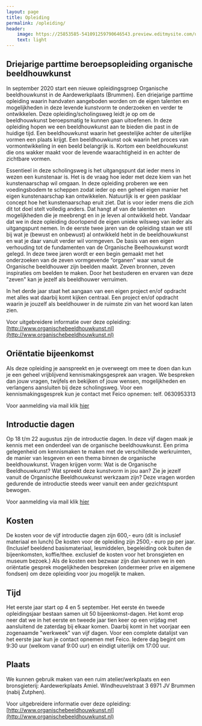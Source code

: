 ```yaml
---
layout: page
title: Opleiding
permalink: /opleiding/
header:
    image: https://25853585-541091259790646543.preview.editmysite.com/uploads/2/5/8/5/25853585/opleiding-6_orig.jpg
    text: light
---
```

## Driejarige parttime beroepsopleiding organische beeldhouwkunst

In september 2020 start een nieuwe opleidingsgroep Organische beeldhouwkunst in de Aardewerkplaats (Brummen). Een driejarige parttime opleiding waarin handvaten aangeboden worden om de eigen talenten en mogelijkheden in deze levende kunstvorm te onderzoeken en verder te ontwikkelen. Deze opleiding/scholingsweg leidt je op om de beeldhouwkunst beroepsmatig te kunnen gaan uitoefenen.
In deze opleiding hopen we een beeldhouwkunst aan te bieden die past in de huidige tijd. Een beeldhouwkunst waarin het geestelijke achter de uiterlijke vormen een plaats krijgt. Een beeldhouwkunst ook waarin het proces van vormontwikkeling in een beeld belangrijk is. Kortom een beeldhouwkunst die ons wakker maakt voor de levende waarachtigheid in en achter de zichtbare vormen.

Essentieel in deze scholingsweg is het uitgangspunt dat ieder mens in wezen een kunstenaar is. Het is de vraag hoe ieder met deze kiem van het kunstenaarschap wil omgaan. In deze opleiding proberen we een voedingsbodem te scheppen zodat ieder op een geheel eigen manier het eigen kunstenaarschap kan ontwikkelen.
Natuurlijk is er geen pasklaar concept hoe het kunstenaarschap eruit ziet. Dat is voor ieder mens die zich dit tot doel stelt volledig anders. Dat hangt af van de talenten en mogelijkheden die je meebrengt en in je leven al ontwikkeld hebt. Vandaar dat we in deze opleiding doorlopend de eigen unieke wilsweg van ieder als uitgangspunt nemen. In de eerste twee jaren van de opleiding staan we stil bij wat je (bewust en onbewust) al ontwikkeld hebt in de beeldhouwkunst en wat je daar vanuit verder wil vormgeven. De basis van een eigen verhouding tot de fundamenten van de Organische Beelhouwkunst wordt gelegd. In deze twee jaren wordt er een begin gemaakt met het onderzoeken van de zeven vormgevende “organen” waar vanuit de Organische beeldhouwer zijn beelden maakt. Zeven bronnen, zeven inspiraties om beelden te  maken. Door het bestuderen en ervaren van deze "zeven" kan je jezelf als beeldhouwer verruimen.

In het derde jaar staat het aangaan van een eigen project en/of opdracht met alles wat daarbij komt kijken centraal. Een project en/of opdracht waarin je jouzelf als beeldhouwer in de ruimste zin van het woord kan laten zien.

Voor uitgebreidere informatie over deze opleiding: [http://www.organischebeeldhouwkunst.nl](http://www.organischebeeldhouwkunst.nl)

## Oriëntatie bijeenkomst

Als deze opleiding je aanspreekt en je overweegt om mee te doen dan kun je een geheel vrijblijvend kennismakingsgesprek aan vragen. We bespreken dan jouw vragen, twijfels en bekijken of jouw wensen, mogelijkheden en verlangens aansluiten bij deze scholingsweg.
Voor een kennismakingsgesprek kun je contact met Feico opnemen: telf. 0630953313

Voor aanmelding via mail klik [hier](contact.md)


## Introductie dagen

Op 18 t/m 22 augustus  zijn de introductie dagen. In deze vijf dagen maak je kennis met een onderdeel van de organische beeldhouwkunst. Een prima gelegenheid om kennismaken te maken met de verschillende werkruimten, de manier van lesgeven en een thema binnen de organische beeldhouwkunst. Vragen krijgen vorm: Wat is de Organische Beeldhouwkunst? Wat spreekt deze kunstvorm in jou aan? Zie je jezelf vanuit de Organische Beeldhouwkunst werkzaam zijn?
Deze vragen worden gedurende de introductie steeds weer vanuit een ander gezichtspunt bewogen.

Voor aanmelding via mail klik [hier](contact.md)


## Kosten

De kosten voor de vijf introductie dagen zijn 600,- euro  (dit is inclusief materiaal en lunch)
De kosten voor de opleiding zijn 2500,- euro pp per jaar. (Inclusief beeldend basismateriaal, lesmiddelen, begeleiding ook buiten de bijeenkomsten, koffie/thee. exclusief de kosten voor het bronsgieten en museum bezoek.)
Als de kosten een bezwaar zijn dan kunnen we in een oriëntatie gesprek mogelijkheden bespreken (ondermeer prive en algemene fondsen) om deze opleiding voor jou mogelijk te maken.

## Tijd

Het eerste jaar start op 4 en 5 september.
Het eerste én tweede opleidingsjaar bestaan samen uit 50 bijeenkomst-dagen. Het komt erop neer dat we in het eerste en tweede jaar tien keer op een vrijdag met aansluitend de zaterdag bij elkaar komen. Daarbij komt in het voorjaar een zogenaamde "werkweek" van vijf dagen.
Voor een complete datalijst van het eerste jaar kun je contact opnemen met Feico.
Iedere dag begint om 9:30 uur (welkom vanaf 9:00 uur) en eindigt uiterlijk om 17:00 uur.

## Plaats

We kunnen gebruik maken van een ruim atelier/werkplaats  en een bronsgieterij:
Aardewerkplaats Amiel.
Windheuvelstraat 3
6971 JV Brummen (nabij Zutphen).

Voor uitgebreidere informatie over deze opleiding: [http://www.organischebeeldhouwkunst.nl](http://www.organischebeeldhouwkunst.nl)
